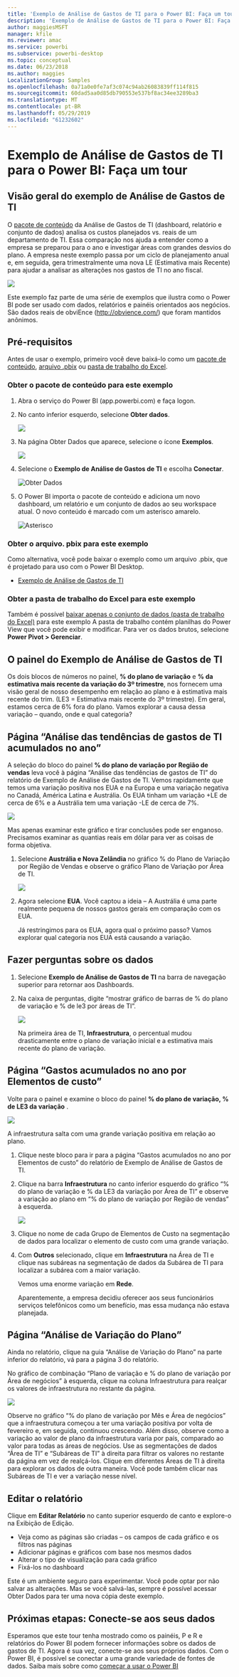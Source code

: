 ```yaml
---
title: 'Exemplo de Análise de Gastos de TI para o Power BI: Faça um tour'
description: 'Exemplo de Análise de Gastos de TI para o Power BI: Faça um tour'
author: maggiesMSFT
manager: kfile
ms.reviewer: amac
ms.service: powerbi
ms.subservice: powerbi-desktop
ms.topic: conceptual
ms.date: 06/23/2018
ms.author: maggies
LocalizationGroup: Samples
ms.openlocfilehash: 0a71a0e0fe7af3c074c94ab26083839ff114f815
ms.sourcegitcommit: 60dad5aa0d85db790553e537bf8ac34ee3289ba3
ms.translationtype: MT
ms.contentlocale: pt-BR
ms.lasthandoff: 05/29/2019
ms.locfileid: "61232602"
---
```

# <a name="it-spend-analysis-sample-for-power-bi-take-a-tour"></a>Exemplo de Análise de Gastos de TI para o Power BI: Faça um tour

## <a name="overview-of-the-it-spend-analysis-sample"></a>Visão geral do exemplo de Análise de Gastos de TI
O [pacote de conteúdo](service-organizational-content-pack-introduction.md) da Análise de Gastos de TI (dashboard, relatório e conjunto de dados) analisa os custos planejados vs. reais de um departamento de TI. Essa comparação nos ajuda a entender como a empresa se preparou para o ano e investigar áreas com grandes desvios do plano. A empresa neste exemplo passa por um ciclo de planejamento anual e, em seguida, gera trimestralmente uma nova LE (Estimativa mais Recente) para ajudar a analisar as alterações nos gastos de TI no ano fiscal.

![](media/sample-it-spend/it1.png)

Este exemplo faz parte de uma série de exemplos que ilustra como o Power BI pode ser usado com dados, relatórios e painéis orientados aos negócios. São dados reais de obviEnce (<http://obvience.com/>) que foram mantidos anônimos.

## <a name="prerequisites"></a>Pré-requisitos

 Antes de usar o exemplo, primeiro você deve baixá-lo como um [pacote de conteúdo](https://docs.microsoft.com/power-bi/sample-it-spend#get-the-content-pack-for-this-sample), [arquivo .pbix](http://download.microsoft.com/download/E/9/8/E98CEB6D-CEBB-41CF-BA2B-1A1D61B27D87/IT%20Spend%20Analysis%20Sample%20PBIX.pbix) ou [pasta de trabalho do Excel](http://go.microsoft.com/fwlink/?LinkId=529783).

### <a name="get-the-content-pack-for-this-sample"></a>Obter o pacote de conteúdo para este exemplo

1. Abra o serviço do Power BI (app.powerbi.com) e faça logon.
2. No canto inferior esquerdo, selecione **Obter dados**.
   
    ![](media/sample-datasets/power-bi-get-data.png)
3. Na página Obter Dados que aparece, selecione o ícone **Exemplos**.
   
   ![](media/sample-datasets/power-bi-samples-icon.png)
4. Selecione o **Exemplo de Análise de Gastos de TI** e escolha **Conectar**.  
  
   ![Obter Dados](media/sample-it-spend/it-connect.png)
   
5. O Power BI importa o pacote de conteúdo e adiciona um novo dashboard, um relatório e um conjunto de dados ao seu workspace atual. O novo conteúdo é marcado com um asterisco amarelo. 
   
   ![Asterisco](media/sample-it-spend/it-asterisk.png)
  
### <a name="get-the-pbix-file-for-this-sample"></a>Obter o arquivo. pbix para este exemplo

Como alternativa, você pode baixar o exemplo como um arquivo .pbix, que é projetado para uso com o Power BI Desktop. 

 * [Exemplo de Análise de Gastos de TI](http://download.microsoft.com/download/E/9/8/E98CEB6D-CEBB-41CF-BA2B-1A1D61B27D87/IT%20Spend%20Analysis%20Sample%20PBIX.pbix)

### <a name="get-the-excel-workbook-for-this-sample"></a>Obter a pasta de trabalho do Excel para este exemplo
Também é possível [baixar apenas o conjunto de dados (pasta de trabalho do Excel)](http://go.microsoft.com/fwlink/?LinkId=529783) para este exemplo A pasta de trabalho contém planilhas do Power View que você pode exibir e modificar. Para ver os dados brutos, selecione **Power Pivot > Gerenciar**.


## <a name="the-it-spend-analysis-sample-dashboard"></a>O painel do Exemplo de Análise de Gastos de TI
Os dois blocos de números no painel, **% do plano de variação** e **% da estimativa mais recente da variação do 3º trimestre**, nos fornecem uma visão geral de nosso desempenho em relação ao plano e à estimativa mais recente do trim. (LE3 = Estimativa mais recente do 3º trimestre). Em geral, estamos cerca de 6% fora do plano. Vamos explorar a causa dessa variação – quando, onde e qual categoria?

## <a name="ytd-it-spend-trend-analysis-page"></a>Página “Análise das tendências de gastos de TI acumulados no ano”
A seleção do bloco do painel **% do plano de variação por Região de vendas** leva você à página “Análise das tendências de gastos de TI” do relatório de Exemplo de Análise de Gastos de TI. Vemos rapidamente que temos uma variação positiva nos EUA e na Europa e uma variação negativa no Canadá, América Latina e Austrália. Os EUA tinham um variação +LE de cerca de 6% e a Austrália tem uma variação -LE de cerca de 7%.

![](media/sample-it-spend/it2.png)

Mas apenas examinar este gráfico e tirar conclusões pode ser enganoso. Precisamos examinar as quantias reais em dólar para ver as coisas de forma objetiva.

1. Selecione **Austrália e Nova Zelândia** no gráfico % do Plano de Variação por Região de Vendas e observe o gráfico Plano de Variação por Área de TI.

   ![](media/sample-it-spend/it3.png)
2. Agora selecione **EUA**. Você captou a ideia – A Austrália é uma parte realmente pequena de nossos gastos gerais em comparação com os EUA.

    Já restringimos para os EUA, agora qual o próximo passo? Vamos explorar qual categoria nos EUA está causando a variação.

## <a name="ask-questions-of-the-data"></a>Fazer perguntas sobre os dados
1. Selecione **Exemplo de Análise de Gastos de TI** na barra de navegação superior para retornar aos Dashboards.
2. Na caixa de perguntas, digite “mostrar gráfico de barras de % do plano de variação e % de le3 por áreas de TI”.

   ![](media/sample-it-spend/it4.png)

   Na primeira área de TI, **Infraestrutura**, o percentual mudou drasticamente entre o plano de variação inicial e a estimativa mais recente do plano de variação.

## <a name="ytd-spend-by-cost-elements-page"></a>Página “Gastos acumulados no ano por Elementos de custo”
Volte para o painel e examine o bloco do painel **% do plano de variação, % de LE3 da variação** .

![](media/sample-it-spend/it5.png)

A infraestrutura salta com uma grande variação positiva em relação ao plano.

1. Clique neste bloco para ir para a página “Gastos acumulados no ano por Elementos de custo” do relatório de Exemplo de Análise de Gastos de TI.
2. Clique na barra **Infraestrutura** no canto inferior esquerdo do gráfico “% do plano de variação e % da LE3 da variação por Área de TI” e observe a variação ao plano em “% do plano de variação por Região de vendas” à esquerda.

    ![](media/sample-it-spend/it6.png)
3. Clique no nome de cada Grupo de Elementos de Custo na segmentação de dados para localizar o elemento de custo com uma grande variação.
4. Com **Outros** selecionado, clique em **Infraestrutura** na Área de TI e clique nas subáreas na segmentação de dados da Subárea de TI para localizar a subárea com a maior variação.  

   Vemos uma enorme variação em **Rede**.

   Aparentemente, a empresa decidiu oferecer aos seus funcionários serviços telefônicos como um benefício, mas essa mudança não estava planejada.

## <a name="plan-variance-analysis-page"></a>Página “Análise de Variação do Plano”
Ainda no relatório, clique na guia “Análise de Variação do Plano” na parte inferior do relatório, vá para a página 3 do relatório.

No gráfico de combinação “Plano de variação e % do plano de variação por Área de negócios” à esquerda, clique na coluna Infraestrutura para realçar os valores de infraestrutura no restante da página.

![](media/sample-it-spend/it7.png)

Observe no gráfico “% do plano de variação por Mês e Área de negócios” que a infraestrutura começou a ter uma variação positiva por volta de fevereiro e, em seguida, continuou crescendo. Além disso, observe como a variação ao valor de plano da infraestrutura varia por país, comparado ao valor para todas as áreas de negócios. Use as segmentações de dados “Área de TI” e “Subáreas de TI” à direita para filtrar os valores no restante da página em vez de realçá-los. Clique em diferentes Áreas de TI à direita para explorar os dados de outra maneira. Você pode também clicar nas Subáreas de TI e ver a variação nesse nível.

## <a name="edit-the-report"></a>Editar o relatório
Clique em **Editar Relatório** no canto superior esquerdo de canto e explore-o na Exibição de Edição.

* Veja como as páginas são criadas – os campos de cada gráfico e os filtros nas páginas
* Adicionar páginas e gráficos com base nos mesmos dados
* Alterar o tipo de visualização para cada gráfico
* Fixá-los no dashboard

Este é um ambiente seguro para experimentar. Você pode optar por não salvar as alterações. Mas se você salvá-las, sempre é possível acessar Obter Dados para ter uma nova cópia deste exemplo.

## <a name="next-steps-connect-to-your-data"></a>Próximas etapas: Conecte-se aos seus dados
Esperamos que este tour tenha mostrado como os painéis, P e R e relatórios do Power BI podem fornecer informações sobre os dados de gastos de TI. Agora é sua vez, conecte-se aos seus próprios dados. Com o Power BI, é possível se conectar a uma grande variedade de fontes de dados. Saiba mais sobre como [começar a usar o Power BI](service-get-started.md)
